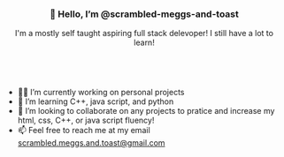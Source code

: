 <header>
  <h3>👋 Hello, I’m @scrambled-meggs-and-toast</h3>
  I'm a mostly self taught aspiring full stack delevoper! I still have a lot to learn! 
  <br></br>
</header>


- 👩‍💻 I’m currently working on personal projects
- 🌱 I’m learning C++, java script, and python 
- 💞️ I’m looking to collaborate on any projects to pratice and increase my html, css, C++, or java script fluency!
- 📫 Feel free to reach me at my email scrambled.meggs.and.toast@gmail.com

<!---
scrambled-meggs/scrambled-meggs is a ✨ special ✨ repository because its `README.md` (this file) appears on your GitHub profile.
You can click the Preview link to take a look at your changes.
--->
